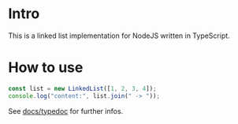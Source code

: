 # Intro

This is a linked list implementation for NodeJS written in TypeScript.

# How to use
```typescript
const list = new LinkedList([1, 2, 3, 4]);
console.log("content:", list.join(" -> "));
```

See [docs/typedoc](docs/typedoc/globals.md) for further infos.